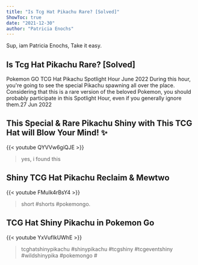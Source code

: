 ```yaml
---
title: "Is Tcg Hat Pikachu Rare? [Solved]"
ShowToc: true 
date: "2021-12-30"
author: "Patricia Enochs" 
---
```


Sup, iam Patricia Enochs, Take it easy.
## Is Tcg Hat Pikachu Rare? [Solved]
 Pokemon GO TCG Hat Pikachu Spotlight Hour June 2022 During this hour, you're going to see the special Pikachu spawning all over the place. Considering that this is a rare version of the beloved Pokemon, you should probably participate in this Spotlight Hour, even if you generally ignore them.27 Jun 2022

## This Special  & Rare Pikachu Shiny with This TCG Hat will Blow Your Mind! ✨
{{< youtube QYVVw6giQJE >}}
>yes, i found this 

## Shiny TCG Hat Pikachu Reclaim & Mewtwo
{{< youtube FMuIk4rBsY4 >}}
>short #shorts #pokemongo.

## TCG Hat Shiny Pikachu in Pokemon Go
{{< youtube YxVufIkUWhE >}}
>tcghatshinypikachu #shinypikachu #tcgshiny #tcgeventshiny #wildshinypika #pokemongo #

